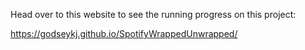 Head over to this website to see the running progress on this project:

https://godseykj.github.io/SpotifyWrappedUnwrapped/
